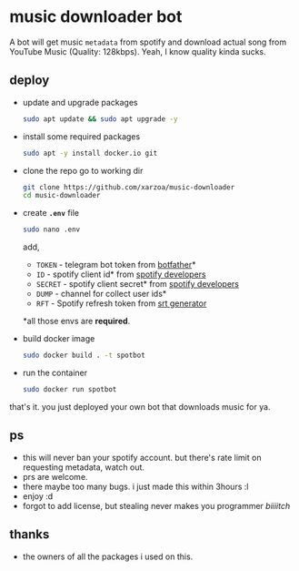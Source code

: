 # music downloader bot

A bot will get music ```metadata``` from spotify and download actual song from YouTube Music (Quality: 128kbps). Yeah, I know quality kinda sucks.

## deploy

- update and upgrade packages
  ```sh
  sudo apt update && sudo apt upgrade -y
  ```
  
- install some required packages
  ```sh
  sudo apt -y install docker.io git
  ```

- clone the repo go to working dir
  ```sh
  git clone https://github.com/xarzoa/music-downloader
  cd music-downloader
  ```

- create **```.env```** file
  ```sh
  sudo nano .env
  ```
  add,
    - ```TOKEN``` - telegram bot token from [botfather](https://t.me/botfather)*
    - ```ID``` - spotify client id* from [spotify developers](https://developers.spotify.com)
    - ```SECRET``` - spotify client secret* from [spotify developers](https://developers.spotify.com)
    - ```DUMP``` - channel for collect user ids*
    - ```RFT``` - Spotify refresh token from [srt generator](https://spotify-refresh-token-generator.netlify.app/)
  
  *all those envs are **required**.
  
- build docker image
  ```sh
  sudo docker build . -t spotbot
  ```

- run the container
  ```sh
  sudo docker run spotbot
  ```

that's it. you just deployed your own bot that downloads music for ya. 

## ps

- this will never ban your spotify account. but there's rate limit on requesting metadata, watch out.
- prs are welcome.
- there maybe too many bugs. i just made this within 3hours :l
- enjoy :d
- forgot to add license, but stealing never makes you programmer *biiiitch*

## thanks 

- the owners of all the packages i used on this.
